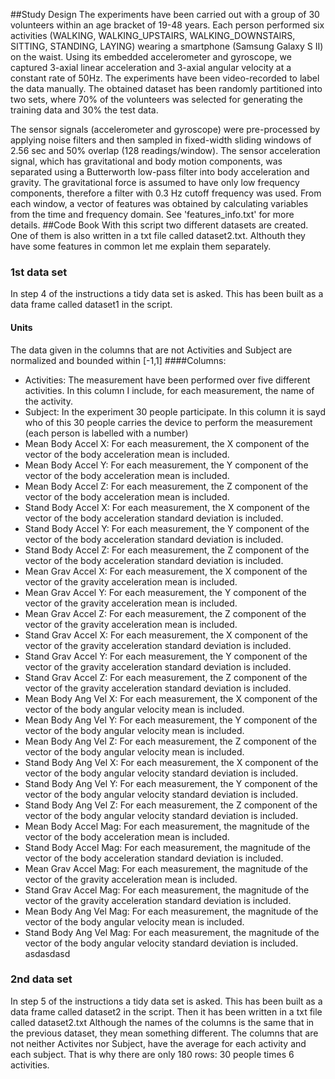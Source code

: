 ##Study Design
The experiments have been carried out with a group of 30 volunteers within an age bracket of 19-48 years. Each person performed six activities (WALKING, WALKING_UPSTAIRS, WALKING_DOWNSTAIRS, SITTING, STANDING, LAYING) wearing a smartphone (Samsung Galaxy S II) on the waist. Using its embedded accelerometer and gyroscope, we captured 3-axial linear acceleration and 3-axial angular velocity at a constant rate of 50Hz. The experiments have been video-recorded to label the data manually. The obtained dataset has been randomly partitioned into two sets, where 70% of the volunteers was selected for generating the training data and 30% the test data. 

The sensor signals (accelerometer and gyroscope) were pre-processed by applying noise filters and then sampled in fixed-width sliding windows of 2.56 sec and 50% overlap (128 readings/window). The sensor acceleration signal, which has gravitational and body motion components, was separated using a Butterworth low-pass filter into body acceleration and gravity. The gravitational force is assumed to have only low frequency components, therefore a filter with 0.3 Hz cutoff frequency was used. From each window, a vector of features was obtained by calculating variables from the time and frequency domain. See 'features_info.txt' for more details. 
##Code Book
With this script two different datasets are created. One of them is also written in a txt file called dataset2.txt.
Althouth they have some features in common let me explain them separately.
### 1st data set
In step 4 of the instructions a tidy data set is asked. This has been built as a data frame called dataset1 in the script.
#### Units
The data given in the columns that are not Activities and Subject are normalized and bounded within [-1,1]
####Columns:
* Activities: The measurement have been performed over five different activities. In this column I include, for each measurement, the name of the activity.
* Subject: In the experiment 30 people participate. In this column it is sayd who of this 30 people carries the device to perform the measurement (each person is labelled with a number)
* Mean Body Accel X: For each measurement, the X component of the vector of the body acceleration mean is included.
* Mean Body Accel Y: For each measurement, the Y component of the vector of the body acceleration mean is included.
* Mean Body Accel Z: For each measurement, the Z component of the vector of the body acceleration mean is included.
* Stand Body Accel X: For each measurement, the X component of the vector of the body acceleration standard deviation is included.
* Stand Body Accel Y: For each measurement, the Y component of the vector of the body acceleration standard deviation is included.
* Stand Body Accel Z: For each measurement, the Z component of the vector of the body acceleration standard deviation is included.
* Mean Grav Accel X: For each measurement, the X component of the vector of the gravity acceleration mean is included.
* Mean Grav Accel Y: For each measurement, the Y component of the vector of the gravity acceleration mean is included.
* Mean Grav Accel Z: For each measurement, the Z component of the vector of the gravity acceleration mean is included.
* Stand Grav Accel X: For each measurement, the X component of the vector of the gravity acceleration standard deviation is included.
* Stand Grav Accel Y: For each measurement, the Y component of the vector of the gravity acceleration standard deviation is included.
* Stand Grav Accel Z: For each measurement, the Z component of the vector of the gravity acceleration standard deviation is included.
* Mean Body Ang Vel X: For each measurement, the X component of the vector of the body angular velocity mean is included.
* Mean Body Ang Vel Y: For each measurement, the Y component of the vector of the body angular velocity mean is included.
* Mean Body Ang Vel Z: For each measurement, the Z component of the vector of the body angular velocity mean is included.
* Stand Body Ang Vel X: For each measurement, the X component of the vector of the body angular velocity standard deviation is included.
* Stand Body Ang Vel Y: For each measurement, the Y component of the vector of the body angular velocity standard deviation is included.
* Stand Body Ang Vel Z: For each measurement, the Z component of the vector of the body angular velocity standard deviation is included.
* Mean Body Accel Mag: For each measurement, the magnitude of the vector of the body acceleration mean is included.
* Stand Body Accel Mag: For each measurement, the magnitude of the vector of the body acceleration standard deviation is included.
* Mean Grav Accel Mag: For each measurement, the magnitude of the vector of the gravity acceleration mean is included.
* Stand Grav Accel Mag: For each measurement, the magnitude of the vector of the gravity acceleration standard deviation is included.
* Mean Body Ang Vel Mag: For each measurement, the magnitude of the vector of the body angular velocity mean is included.
* Stand Body Ang Vel Mag: For each measurement, the magnitude of the vector of the body angular velocity standard deviation is included.
asdasdasd

### 2nd data set
In step 5 of the instructions a tidy data set is asked. This has been built as a data frame called dataset2 in the script. Then it has been written in a txt file called dataset2.txt
Although the names of the columns is the same that in the previous dataset, they mean something different. The columns that are not neither Activites nor Subject, have the average for each activity and each subject. That is why there are only 180 rows: 30 people times 6 activities.
